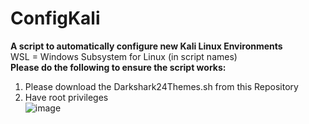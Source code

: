 # ConfigKali <br />
**A script to automatically configure new Kali Linux Environments** <br />
WSL = Windows Subsystem for Linux (in script names) <br />
**Please do the following to ensure the script works:** <br />
1. Please download the Darkshark24Themes.sh from this Repository <br />
2. Have root privileges <br />
![image](https://github.com/FishyStix12/ConfigKali/assets/102126354/c327308e-6024-4019-af9b-f82aec0b1f87)

